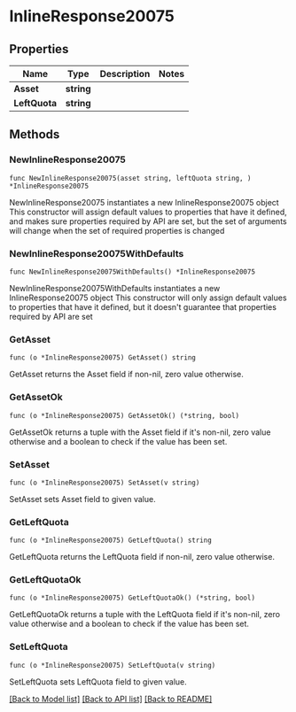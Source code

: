 # InlineResponse20075

## Properties

Name | Type | Description | Notes
------------ | ------------- | ------------- | -------------
**Asset** | **string** |  | 
**LeftQuota** | **string** |  | 

## Methods

### NewInlineResponse20075

`func NewInlineResponse20075(asset string, leftQuota string, ) *InlineResponse20075`

NewInlineResponse20075 instantiates a new InlineResponse20075 object
This constructor will assign default values to properties that have it defined,
and makes sure properties required by API are set, but the set of arguments
will change when the set of required properties is changed

### NewInlineResponse20075WithDefaults

`func NewInlineResponse20075WithDefaults() *InlineResponse20075`

NewInlineResponse20075WithDefaults instantiates a new InlineResponse20075 object
This constructor will only assign default values to properties that have it defined,
but it doesn't guarantee that properties required by API are set

### GetAsset

`func (o *InlineResponse20075) GetAsset() string`

GetAsset returns the Asset field if non-nil, zero value otherwise.

### GetAssetOk

`func (o *InlineResponse20075) GetAssetOk() (*string, bool)`

GetAssetOk returns a tuple with the Asset field if it's non-nil, zero value otherwise
and a boolean to check if the value has been set.

### SetAsset

`func (o *InlineResponse20075) SetAsset(v string)`

SetAsset sets Asset field to given value.


### GetLeftQuota

`func (o *InlineResponse20075) GetLeftQuota() string`

GetLeftQuota returns the LeftQuota field if non-nil, zero value otherwise.

### GetLeftQuotaOk

`func (o *InlineResponse20075) GetLeftQuotaOk() (*string, bool)`

GetLeftQuotaOk returns a tuple with the LeftQuota field if it's non-nil, zero value otherwise
and a boolean to check if the value has been set.

### SetLeftQuota

`func (o *InlineResponse20075) SetLeftQuota(v string)`

SetLeftQuota sets LeftQuota field to given value.



[[Back to Model list]](../README.md#documentation-for-models) [[Back to API list]](../README.md#documentation-for-api-endpoints) [[Back to README]](../README.md)


